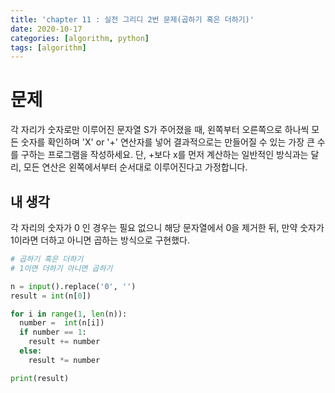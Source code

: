 ```yaml
---
title: 'chapter 11 : 실전 그리디 2번 문제(곱하기 혹은 더하기)'
date: 2020-10-17
categories: [algorithm, python]
tags: [algorithm]
---
```

# 문제
각 자리가 숫자로만 이루어진 문자열 S가 주어졌을 때, 왼쪽부터 오른쪽으로 하나씩 모든 숫자를 확인하며 'X' or '+' 연산자를 넣어 결과적으로는 만들어질 수 있는 가장 큰 수를 구하는 프로그램을 작성하세요. 단, +보다 x를 먼저 계산하는 일반적인 방식과는 달리, 모든 연산은 왼쪽에서부터 순서대로 이루어진다고 가정합니다.
## 내 생각
각 자리의 숫자가 0 인 경우는 필요 없으니 해당 문자열에서 0을 제거한 뒤, 만약 숫자가 1이라면 더하고 아니면 곱하는 방식으로 구현했다.
```python
# 곱하기 혹은 더하기
# 1이면 더하기 아니면 곱하기

n = input().replace('0', '')
result = int(n[0])

for i in range(1, len(n)):
  number =  int(n[i])
  if number == 1:
    result += number
  else:
    result *= number

print(result)
```
